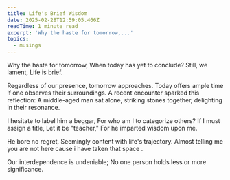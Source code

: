 ```yaml
---
title: Life's Brief Wisdom
date: 2025-02-28T12:59:05.466Z
readTime: 1 minute read
excerpt: 'Why the haste for tomorrow,...'
topics:
  - musings
---
```

Why the haste for tomorrow,
 When today has yet to conclude?
 Still, we lament,
 Life is brief.
 
 Regardless of our presence, tomorrow approaches.
 Today offers ample time if one observes their surroundings.
 A recent encounter sparked this reflection:
 A middle-aged man sat alone, striking stones together, delighting in their resonance.
 
 I hesitate to label him a beggar,
 For who am I to categorize others?
 If I must assign a title,
 Let it be "teacher,"
 For he imparted wisdom upon me.
 
 He bore no regret,
 Seemingly content with life's trajectory.
 Almost telling me you are not here cause i have taken that space .
 
 Our interdependence is undeniable;
 No one person holds less or more significance.
